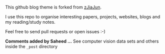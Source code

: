 
This github blog theme is forked from [zJiaJun](https://github.com/zJiaJun).

I use this repo to organise interesting papers, projects, websites, blogs and my reading/study notes.

Feel free to send pull requests or open issues :-)

**Comments added by Saheed ...**
See computer vision data sets and others inside the `_post` directory
